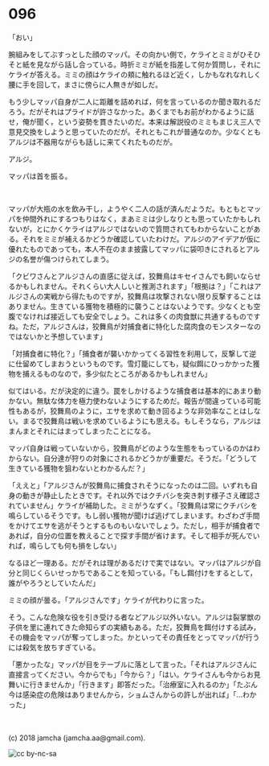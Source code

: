 # 096

「おい」  

腕組みをしてぶすっとした顔のマッパ。その向かい側で，ケライとミミがひそひそと紙を見ながら話し合っている。時折ミミが紙を指差して何か質問し，それにケライが答える。ミミの顔はケライの頬に触れるほど近く，しかもなれなれしく腰に手を回して，まさに傍らに人無きが如しだ。  

もう少しマッパ自身が二人に距離を詰めれば，何を言っているのか聞き取れるだろう。だがそれはプライドが許さなかった。あくまでもお前がわかるように話せ，俺が聞く，という姿勢を貫きたいのだ。本来は解説役のミミもまじえ三人で意見交換をしようと思っていたのだが。それともこれが普通なのか。少なくともアルジは不器用ながらも話しに来てくれたものだが。  

アルジ。  

マッパは首を振る。  

<br>  

マッパが大瓶の水を飲み干し，ようやく二人の話が済んだようだ。もともとマッパを仲間外れにするつもりはなく，まあミミは少しなりとも思っていたかもしれないが，とにかくケライはアルジではないので質問されてもわからないことがある。それをミミが補えるかどうか確認していたわけだ。アルジのアイデアが仮に優れたものであっても，本人不在のまま披露してマッパに袋叩きにされるとアルジの名誉が傷つけられてしまう。  

「クビワさんとアルジさんの直感に従えば，狡舞鳥はキセイさんでも飼いならせるかもしれません。それくらい大人しいと推測されます」「根拠は？」「これはアルジさんの実戦から得たものですが，狡舞鳥は攻撃されない限り反撃することはありません。生きている獲物を積極的に襲うことはないようです。少なくとも空腹でなければ接近しても安全でしょう。これは多くの肉食獣に共通するものですね。ただ，アルジさんは，狡舞鳥が対捕食者に特化した腐肉食のモンスターなのではないかと予想しています」  

「対捕食者に特化？」「捕食者が襲いかかってくる習性を利用して，反撃して逆に仕留めてしまおうというものです。雪灯籠にしても，疑似餌にひっかかった獲物を捕えるものなので，多少似たところがあるかもしれません」  

似てはいる。だが決定的に違う。罠をしかけるような捕食者は基本的にあまり動かない。無駄な体力を極力使わないようにするためだ。報告が間違っている可能性もあるが，狡舞鳥のように，エサを求めて動き回るような非効率なことはしない。まるで狡舞鳥は戦いを求めているようにも思える。もしそうなら，アルジはまんまとそれにはまってしまったことになる。  

マッパ自身は戦っていないから，狡舞鳥がどのような生態をもっているのかはわからない。自分達が狩りの対象にされるかどうかが重要だ。そうだ。「どうして生きている獲物を狙わないとわかるんだ？」  

「ええと」「アルジさんが狡舞鳥に捕食されそうになったのは二回。いずれも自身の動きが静止したときです。それ以外ではクチバシを突き刺す様子さえ確認されていません」ケライが補助した。ミミがうなずく。「狡舞鳥は常にクチバシを鳴らしているそうです。もし弱い獲物が聞けば逃げてしまいます。わざわざ手間をかけてエサを逃がそうとするものもいないでしょう。ただし，相手が捕食者であれば，自分の位置を教えることで探す手間が省けます。そして相手が死んでいれば，鳴らしても何も損をしない」  

なるほど一理ある。だがそれは理があるだけで実ではない。マッパはアルジが自分と同じくらいせっかちであることを知っている。「もし餌付けをするとして，誰がやろうとしていたんだ」  

ミミの顔が曇る。「アルジさんです」ケライが代わりに言った。  

そう。こんな危険な役を引き受ける者などアルジ以外いない。アルジは裂掌獣の子供を里に連れてきた命知らずの実績もある。ただ，狡舞鳥を餌付けする試み，その機会をマッパが奪ってしまった。かといってその責任をとってマッパが行うには殺気を放ちすぎている。  

「悪かったな」マッパが目をテーブルに落として言った。「それはアルジさんに直接言ってください。今からでも」「今から？」「はい。ケライさんも今からお見舞いに行きませんか」「行きます」即答だった。「治療室に入れるのか」「たぶん今は感染症の危険はありませんから，ショムさんからの許しが出れば」「…わかった」  

<br>  
<br>  
(c) 2018 jamcha (jamcha.aa@gmail.com).  

![cc by-nc-sa](https://i.creativecommons.org/l/by-nc-sa/4.0/88x31.png)

